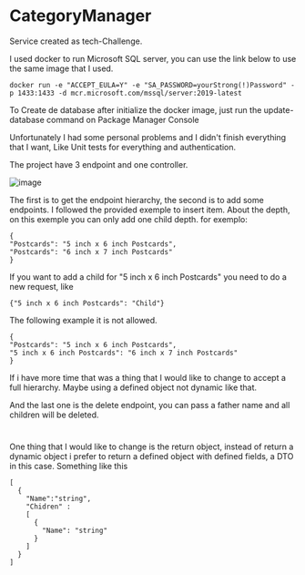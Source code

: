# CategoryManager

Service created as tech-Challenge.

I used docker to run Microsoft SQL server, you can use the link below to use the same image that I used.

```
docker run -e "ACCEPT_EULA=Y" -e "SA_PASSWORD=yourStrong(!)Password" -p 1433:1433 -d mcr.microsoft.com/mssql/server:2019-latest
```


To Create de database after initialize the docker image, just run the update-database command on Package Manager Console

Unfortunately I had some personal problems and I didn't finish everything that I want, Like Unit tests for everything and authentication.

The project have 3 endpoint and one controller.

![image](https://user-images.githubusercontent.com/22669298/171101415-00968bf7-fe17-44c0-ab50-ac3f90d0da77.png)

The first is to get the endpoint hierarchy, the second is to add some endpoints.
I followed the provided exemple to insert item. About the depth, on this exemple you can only add one child depth.
for exemplo:

```
{
"Postcards": "5 inch x 6 inch Postcards",
"Postcards": "6 inch x 7 inch Postcards"
}
```
If you want to add a child for "5 inch x 6 inch Postcards" you need to do a new request, like

```
{"5 inch x 6 inch Postcards": "Child"}
```

The following example it is not allowed.

```
{
"Postcards": "5 inch x 6 inch Postcards",
"5 inch x 6 inch Postcards": "6 inch x 7 inch Postcards"
}
```

If i have more time that was a thing that I would like to change to accept a full hierarchy. Maybe using a defined object not dynamic like that.

And the last one is the delete endpoint, you can pass a father name and all children will be deleted.

#
One thing that I would like to change is the return object, instead of return a dynamic object i prefer to return a defined object with defined fields, a DTO in this case. Something like this

```
[
  {
    "Name":"string",
    "Chidren" : 
    [
      {
        "Name": "string"
      }
    ]
  }
]
```
